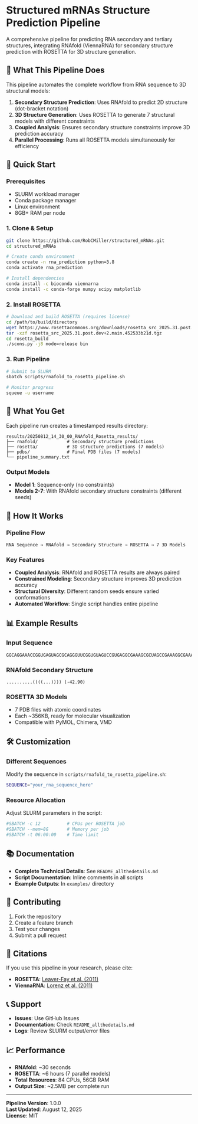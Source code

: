 # Structured mRNAs Structure Prediction Pipeline

A comprehensive pipeline for predicting RNA secondary and tertiary structures, integrating RNAfold (ViennaRNA) for secondary structure prediction with ROSETTA for 3D structure generation.

## 🎯 **What This Pipeline Does**

This pipeline automates the complete workflow from RNA sequence to 3D structural models:

1. **Secondary Structure Prediction**: Uses RNAfold to predict 2D structure (dot-bracket notation)
2. **3D Structure Generation**: Uses ROSETTA to generate 7 structural models with different constraints
3. **Coupled Analysis**: Ensures secondary structure constraints improve 3D prediction accuracy
4. **Parallel Processing**: Runs all ROSETTA models simultaneously for efficiency

## 🚀 **Quick Start**

### **Prerequisites**
- SLURM workload manager
- Conda package manager
- Linux environment
- 8GB+ RAM per node

### **1. Clone & Setup**
```bash
git clone https://github.com/RobCMiller/structured_mRNAs.git
cd structured_mRNAs

# Create conda environment
conda create -n rna_prediction python=3.8
conda activate rna_prediction

# Install dependencies
conda install -c bioconda viennarna
conda install -c conda-forge numpy scipy matplotlib
```

### **2. Install ROSETTA**
```bash
# Download and build ROSETTA (requires license)
cd /path/to/build/directory
wget https://www.rosettacommons.org/downloads/rosetta_src_2025.31.post.dev+2.main.452533b21d.tgz
tar -xzf rosetta_src_2025.31.post.dev+2.main.452533b21d.tgz
cd rosetta_build
./scons.py -j8 mode=release bin
```

### **3. Run Pipeline**
```bash
# Submit to SLURM
sbatch scripts/rnafold_to_rosetta_pipeline.sh

# Monitor progress
squeue -u username
```

## 📁 **What You Get**

Each pipeline run creates a timestamped results directory:

```
results/20250812_14_30_00_RNAfold_Rosetta_results/
├── rnafold/           # Secondary structure predictions
├── rosetta/           # 3D structure predictions (7 models)
├── pdbs/              # Final PDB files (7 models)
└── pipeline_summary.txt
```

### **Output Models**
- **Model 1**: Sequence-only (no constraints)
- **Models 2-7**: With RNAfold secondary structure constraints (different seeds)

## 🔬 **How It Works**

### **Pipeline Flow**
```
RNA Sequence → RNAfold → Secondary Structure → ROSETTA → 7 3D Models
```

### **Key Features**
- **Coupled Analysis**: RNAfold and ROSETTA results are always paired
- **Constrained Modeling**: Secondary structure improves 3D prediction accuracy
- **Structural Diversity**: Different random seeds ensure varied conformations
- **Automated Workflow**: Single script handles entire pipeline

## 📊 **Example Results**

### **Input Sequence**
```
GGCAGGAAACCGGUGAGUAGCGCAGGGUUCGGUGUAGUCCGUGAGGCGAAAGCGCUAGCCGAAAGGCGAAACCGCUGAUGAGUAGCGCAGGGUUCGAUCCGGUAGCGAAAGCGCUAGCCGAAAGGCGAAACCGCU
```

### **RNAfold Secondary Structure**
```
..........((((...)))) (-42.90)
```

### **ROSETTA 3D Models**
- 7 PDB files with atomic coordinates
- Each ~356KB, ready for molecular visualization
- Compatible with PyMOL, Chimera, VMD

## 🛠 **Customization**

### **Different Sequences**
Modify the sequence in `scripts/rnafold_to_rosetta_pipeline.sh`:
```bash
SEQUENCE="your_rna_sequence_here"
```

### **Resource Allocation**
Adjust SLURM parameters in the script:
```bash
#SBATCH -c 12          # CPUs per ROSETTA job
#SBATCH --mem=8G       # Memory per job
#SBATCH -t 06:00:00    # Time limit
```

## 📚 **Documentation**

- **Complete Technical Details**: See `README_allthedetails.md`
- **Script Documentation**: Inline comments in all scripts
- **Example Outputs**: In `examples/` directory

## 🤝 **Contributing**

1. Fork the repository
2. Create a feature branch
3. Test your changes
4. Submit a pull request

## 📄 **Citations**

If you use this pipeline in your research, please cite:

- **ROSETTA**: [Leaver-Fay et al. (2011)](https://doi.org/10.1007/978-1-61779-465-0_24)
- **ViennaRNA**: [Lorenz et al. (2011)](https://doi.org/10.1186/1748-7188-6-26)

## 📞 **Support**

- **Issues**: Use GitHub Issues
- **Documentation**: Check `README_allthedetails.md`
- **Logs**: Review SLURM output/error files

## 📈 **Performance**

- **RNAfold**: ~30 seconds
- **ROSETTA**: ~6 hours (7 parallel models)
- **Total Resources**: 84 CPUs, 56GB RAM
- **Output Size**: ~2.5MB per complete run

---

**Pipeline Version**: 1.0.0  
**Last Updated**: August 12, 2025  
**License**: MIT 